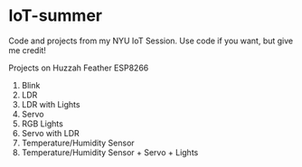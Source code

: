 # IoT-summer
 
Code and projects from my NYU IoT Session. Use code if you want, but give me credit!

Projects on Huzzah Feather ESP8266
1. Blink
2. LDR
3. LDR with Lights
4. Servo
5. RGB Lights
6. Servo with LDR
7. Temperature/Humidity Sensor 
8. Temperature/Humidity Sensor + Servo + Lights

